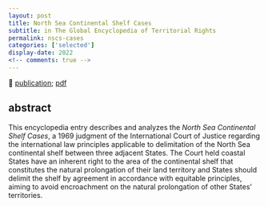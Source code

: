 ```yaml
---
layout: post
title: North Sea Continental Shelf Cases
subtitle: in The Global Encyclopedia of Territorial Rights
permalink: nscs-cases
categories: ['selected']
display-date: 2022
<!-- comments: true -->
---
```


🔗 <a href="https://link.springer.com/referenceworkentry/10.1007/978-3-319-68846-6_581-1">publication</a>; <a href="/assets/nscs.pdf">pdf</a>

<h2>abstract</h2>
This encyclopedia entry describes and analyzes the <i>North Sea Continental Shelf Cases</i>, a 1969 judgment of the International Court of Justice regarding the international law principles applicable to delimitation of the North Sea continental shelf between three adjacent States. The Court held coastal States have an inherent right to the area of the continental shelf that constitutes the natural prolongation of their land territory and States should delimit the shelf by agreement in accordance with equitable principles, aiming to avoid encroachment on the natural prolongation of other States' territories.
